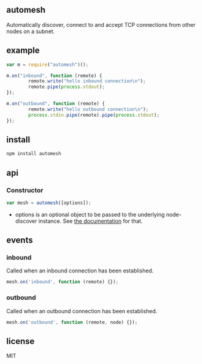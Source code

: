 automesh
--------

Automatically discover, connect to and accept TCP connections from other
nodes on a subnet.

example
-------

```js
var m = require("automesh")();

m.on("inbound", function (remote) {
        remote.write("hello inbound connection\n");
        remote.pipe(process.stdout);
});

m.on("outbound", function (remote) {
        remote.write("hello outbound connection\n");
        process.stdin.pipe(remote).pipe(process.stdout);
});
```

install
-------

```bash
npm install automesh
```

api
---

### Constructor

```js
var mesh = automesh([options]);
```

* options is an optional object to be passed to the underlying
node-discover instance. See [the documentation](https://github.com/wankdanker/node-discover/#constructor)
for that.

events
------

### inbound

Called when an inbound connection has been established.

```js
mesh.on('inbound', function (remote) {});
```

### outbound

Called when an outbound connection has been established.

```js
mesh.on('outbound', function (remote, node) {});
```

license
-------

MIT
